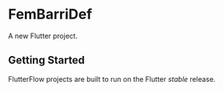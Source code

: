 # FemBarriDef

A new Flutter project.

## Getting Started

FlutterFlow projects are built to run on the Flutter _stable_ release.

